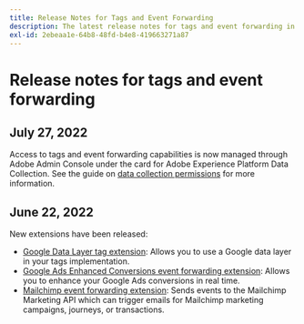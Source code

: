 ```yaml
---
title: Release Notes for Tags and Event Forwarding
description: The latest release notes for tags and event forwarding in Adobe Experience Platform.
exl-id: 2ebeaa1e-64b8-48fd-b4e8-419663271a87
---
```

# Release notes for tags and event forwarding

## July 27, 2022

Access to tags and event forwarding capabilities is now managed through Adobe Admin Console under the card for Adobe Experience Platform Data Collection. See the guide on [data collection permissions](../../collection/permissions.md) for more information.

## June 22, 2022

New extensions have been released:

* [Google Data Layer tag extension](../extensions/web/google-data-layer/overview.md): Allows you to use a Google data layer in your tags implementation.
* [Google Ads Enhanced Conversions event forwarding extension](https://partners.adobe.com/exchangeprogram/experiencecloud/exchange.details.108630.html): Allows you to enhance your Google Ads conversions in real time.
* [Mailchimp event forwarding extension](../extensions/web/mailchimp/overview.md): Sends events to the Mailchimp Marketing API which can trigger emails for Mailchimp marketing campaigns, journeys, or transactions.
